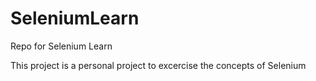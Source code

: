 # SeleniumLearn
Repo for Selenium Learn

This project is a personal project to excercise the concepts of Selenium
